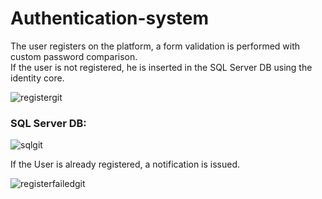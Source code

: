 # Authentication-system

The user registers on the platform, a form validation is performed with custom password comparison.  
If the user is not registered, he is inserted in the SQL Server DB using the identity core.

  
![registergit](https://user-images.githubusercontent.com/47563193/77198426-b4a47600-6ac5-11ea-954e-8dbf2e0df763.png)

  
### SQL Server DB:

  
![sqlgit](https://user-images.githubusercontent.com/47563193/77198445-ba9a5700-6ac5-11ea-8d0b-2a7f2a84c607.png)

  
If the User is already registered, a notification is issued.

  
![registerfailedgit](https://user-images.githubusercontent.com/47563193/77198436-b837fd00-6ac5-11ea-83fd-422774577234.png)  
